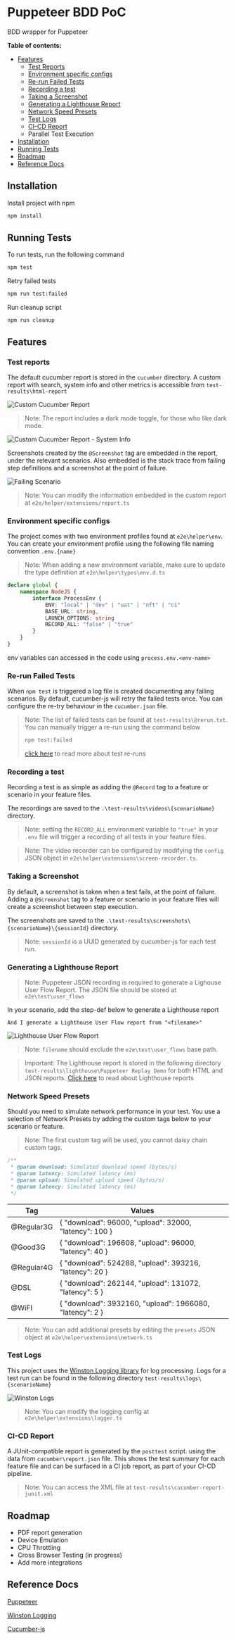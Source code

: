 # Puppeteer BDD PoC

BDD wrapper for Puppeteer

**Table of contents:**
- [Features](#features)
  - [Test Reports](#test-reports)
  - [Environment specific configs](#env)
  - [Re-run Failed Tests](#re-run)
  - [Recording a test](#recording)
  - [Taking a Screenshot](#screenshot)
  - [Generating a Lighthouse Report](#lighthouse)
  - [Network Speed Presets](#network-presets)
  - [Test Logs](#test-logs)
  - [CI-CD Report](#ci-cd)
  - Parallel Test Execution
- [Installation](#installation)
- [Running Tests](#running-tests)
- [Roadmap](#roadmap)
- [Reference Docs](#reference-docs)

## Installation <a id="installation"></a>

Install project with npm

```bash
npm install
```
    
## Running Tests <a id="running-tests"></a>

To run tests, run the following command

```bash
npm test
```
Retry failed tests
```bash
npm run test:failed
```

Run cleanup script
```
npm run cleanup
```

## Features  <a id="features"></a>

### Test reports  <a id="test-reports"></a>

The default cucumber report is stored in the `cucumber` directory. A custom report with search, system info and other metrics is accessible from `test-results\html-report`

![Custom Cucumber Report](docs/images/custom-cucumber-report.png "Cucumber report")

> Note: The report includes a dark mode toggle, for those who like dark mode.

![Custom Cucumber Report - System Info](docs/images/custom-cucumber-report-3.png "Custom Cucumber Report - System Info")

Screenshots created by the `@Screenshot` tag are embedded in the report, under the relevant scenarios. Also embedded is the stack trace from failing step definitions and a screenshot at the point of failure.

![Failing Scenario](docs/images/custom-cucumber-report-2.png "Failing Scenario")

> Note: You can modify the information embedded in the custom report at `e2e/helper/extensions/report.ts`

### Environment specific configs  <a id="env"></a>

The project comes with two environment profiles found at `e2e\helper\env`. You can create your environment profile using the following file naming convention `.env.{name}`

> Note: When adding a new environment variable, make sure to update the type definition at `e2e\helper\types\env.d.ts`

```ts
declare global {
    namespace NodeJS {
        interface ProcessEnv {
            ENV: "local" | "dev" | "uat" | "nft" | "ci"
            BASE_URL: string,
            LAUNCH_OPTIONS: string
            RECORD_ALL: "false" | "true"
        }
    }
}
```

env variables can accessed in the code using `process.env.<env-name>`

### Re-run Failed Tests  <a id="re-run"></a>

When `npm test` is triggered a log file is created documenting any failing scenarios. By default, cucumber-js will retry the failed tests once. You can configure the re-try behaviour in the `cucumber.json` file.

> Note: The list of failed tests can be found at `test-results\@rerun.txt`. You can manually trigger a re-run using the command below
>
> ```bash
> npm test:failed
> ```
> [click here](https://github.com/cucumber/cucumber-js/blob/main/docs/rerun.md) to read more about test re-runs


### Recording a test  <a id="recording"></a>

Recording a test is as simple as adding the `@Record` tag to a feature or scenario in your feature files.

The recordings are saved to the `.\test-results\videos\{scenarioName}` directory.

> Note: setting the `RECORD_ALL` environment variable to `"true"` in your `.env` file will trigger a recording of all tests in your feature files.

> Note: The video recorder can be configured by modifying the `config` JSON object in `e2e\helper\extensions\screen-recorder.ts`.

### Taking a Screenshot  <a id="screenshot"></a>

By default, a screenshot is taken when a test fails, at the point of failure. Adding a `@Screenshot` tag to a feature or scenario in your feature files will create a screenshot between step execution.

The screenshots are saved to the `.\test-results\screenshots\{scenarioName}\{sessionId}` directory.

> Note: `sessionId` is a UUID generated by cucumber-js for each test run.

### Generating a Lighthouse Report  <a id="lighthouse"></a>

> Note: Puppeteer JSON recording is required to generate a Lighouse User Flow Report. The JSON file should be stored at `e2e\test\user_flows`

In your scenario, add the step-def below to generate a Lighthouse report

```feature
And I generate a Lighthouse User Flow report from "<filename>"
```

![Lighthouse User Flow Report](docs/images/lighthouse-report-2.png "Lighthouse User Flow Report")

> Note: `filename` should exclude the `e2e\test\user_flows` base path.

> Important: The Lighthouse report is stored in the following directory `test-results\lighthouse\Puppeteer Replay Demo` for both HTML and JSON reports. [Click here](https://github.com/GoogleChrome/lighthouse/blob/main/docs/user-flows.md) to read about Lighthouse reports

### Network Speed Presets  <a id="network-presets"></a>

Should you need to simulate network performance in your test. You use a selection of Network Presets by adding the custom tags below to your scenario or feature.

> Note: The first custom tag will be used, you cannot daisy chain custom tags.

```ts
/**
 * @param download: Simulated download speed (bytes/s)
 * @param latency: Simulated latency (ms)
 * @param upload: Simulated upload speed (bytes/s)
 * @param latency: Simulated latency (ms)
 */
```

| Tag         | Values                                                    |
|------------ |---------------------------------------------------------- |
| @Regular3G  | { "download": 96000, "upload": 32000, "latency": 100 }    |
| @Good3G     | { "download": 196608, "upload": 96000, "latency": 40 }    |
| @Regular4G  | { "download": 524288, "upload": 393216, "latency": 20 }   |
| @DSL        | { "download": 262144, "upload": 131072, "latency": 5 }    |
| @WiFI       | { "download": 3932160, "upload": 1966080, "latency": 2 }  |

> Note: You can add additional presets by editing the `presets` JSON object at `e2e\helper\extensions\network.ts`

### Test Logs  <a id="test-logs"></a>

This project uses the [Winston Logging library](https://github.com/winstonjs/winston/blob/master/docs/transports.md#file-transport) for log processing. Logs for a test run can be found in the following directory `test-results\logs\{scenarioName}`

![Winston Logs](docs/images/log-file.png "Winston Logs")

> Note: You can modify the logging config at `e2e\helper\extensions\logger.ts`

### CI-CD Report  <a id="ci-cd"></a>

A JUnit-compatible report is generated by the `posttest` script. using the data from `cucumber\report.json` file. This shows the test summary for each feature file and can be surfaced in a CI job report, as part of your CI-CD pipeline.

> Note: You can access the XML file at `test-results\cucumber-report-junit.xml`

## Roadmap  <a id="roadmap"></a>

- PDF report generation
- Device Emulation
- CPU Throttling
- Cross Browser Testing (in progress)
- Add more integrations

## Reference Docs  <a id="reference-docs"></a>

[Puppeteer](https://pptr.dev/)

[Winston Logging](https://github.com/winstonjs/winston/blob/master/docs/transports.md#file-transport)

[Cucumber-js](https://github.com/cucumber/cucumber-js/tree/main/docs)